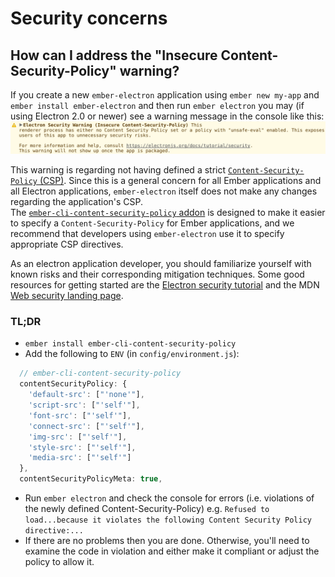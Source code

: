 # Security concerns

## How can I address the "Insecure Content-Security-Policy" warning?

If you create a new `ember-electron` application using
`ember new my-app` and `ember install ember-electron`
and then run `ember electron` you may (if using Electron 2.0 or newer)
see a warning message in the console like this:
![Electron Security Warning (Insecure Content-Security-Policy) This renderer process has either no Content Security Policy set or a policy with "unsafe-eval" enabled. This exposes users of this app to unnecessary security risks. For more information and help, consult https://electronjs.org/docs/tutorial/security. This warning will not show up once the app is packaged.](images/warn-insecure-csp.png)

This warning is regarding not having defined a strict [`Content-Security-Policy` (CSP)](https://developer.mozilla.org/en-US/docs/Web/HTTP/CSP).
Since this is a general concern for all Ember applications and all Electron applications,
`ember-electron` itself does not make any changes regarding the application's CSP.  
The [`ember-cli-content-security-policy` addon](https://github.com/rwjblue/ember-cli-content-security-policy)
is designed to make it easier to specify a `Content-Security-Policy` for Ember applications,
and we recommend that developers using `ember-electron` use it to specify appropriate CSP directives.

As an electron application developer, you should familiarize yourself with
known risks and their corresponding mitigation techniques.
Some good resources for getting started are the
[Electron security tutorial](https://electronjs.org/docs/tutorial/security)
and the MDN [Web security landing page](https://developer.mozilla.org/en-US/docs/Web/Security).

### TL;DR

* `ember install ember-cli-content-security-policy`
* Add the following to `ENV` (in `config/environment.js`):
```js
  // ember-cli-content-security-policy
  contentSecurityPolicy: {
    'default-src': ["'none'"],
    'script-src': ["'self'"],
    'font-src': ["'self'"],
    'connect-src': ["'self'"],
    'img-src': ["'self'"],
    'style-src': ["'self'"],
    'media-src': ["'self'"]
  },
  contentSecurityPolicyMeta: true,
```
* Run `ember electron` and check the console for errors (i.e. violations of the newly defined Content-Security-Policy)
  e.g. `Refused to load...because it violates the following Content Security Policy directive:...`
* If there are no problems then you are done.
  Otherwise, you'll need to examine the code in violation and either make it compliant or adjust the policy to allow it.  
